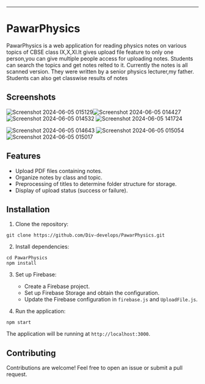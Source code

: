 
---

# PawarPhysics

PawarPhysics is a web application for reading physics notes on various topics of CBSE class IX,X,XI.It gives upload file feature to only one person,you can give multiple people access for uploading notes. Students can search the topics and get notes relted to it. Currently the notes is all scanned version. They were written by a senior physics lecturer,my father.
Students can also get classwise results of notes

## Screenshots
![Screenshot 2024-06-05 015129](https://github.com/Div-develops/PawarPhysics/assets/75534560/ad2c6e98-4d7f-4465-8bf7-20392e9bbf18)![Screenshot 2024-06-05 014427](https://github.com/Div-develops/PawarPhysics/assets/75534560/170d6b4d-db33-482f-9da4-9f03a4050219)
![Screenshot 2024-06-05 014532](https://github.com/Div-develops/PawarPhysics/assets/75534560/dd201695-0e6d-47cc-a55e-f376f2e397e1)
![Screenshot 2024-06-05 141724](https://github.com/Div-develops/PawarPhysics/assets/75534560/aaf4e245-91ca-4252-aa3c-c3a9c10e2601)

![Screenshot 2024-06-05 014643](https://github.com/Div-develops/PawarPhysics/assets/75534560/68c21618-acaf-46a8-a9c4-e09e46983430)
![Screenshot 2024-06-05 015054](https://github.com/Div-develops/PawarPhysics/assets/75534560/0bb9f601-5610-402d-9092-7f6c37435587)
![Screenshot 2024-06-05 015017](https://github.com/Div-develops/PawarPhysics/assets/75534560/a5690045-2138-495e-957c-2a2bb2423470)

## Features

- Upload PDF files containing notes.
- Organize notes by class and topic.
- Preprocessing of titles to determine folder structure for storage.
- Display of upload status (success or failure).

## Installation

1. Clone the repository:

```
git clone https://github.com/Div-develops/PawarPhysics.git
```

2. Install dependencies:

```
cd PawarPhysics
npm install
```

3. Set up Firebase:

   - Create a Firebase project.
   - Set up Firebase Storage and obtain the configuration.
   - Update the Firebase configuration in `firebase.js` and `UploadFile.js`.

4. Run the application:

```
npm start
```

The application will be running at `http://localhost:3000`.



## Contributing

Contributions are welcome! Feel free to open an issue or submit a pull request.




